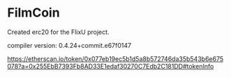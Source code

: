 # FilmCoin

Created erc20 for the FlixU project.

compiler version: 0.4.24+commit.e67f0147

https://etherscan.io/token/0x077eb19ec5b1d5a8b572746da35b543b6e675078?a=0x255EbB7393Fb8AD33E1edaf30270C7Edb2C181DD#tokenInfo
